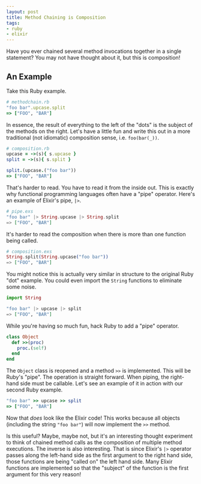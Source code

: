 ```yaml
---
layout: post
title: Method Chaining is Composition
tags:
- ruby
- elixir
---
```


Have you ever chained several method invocations together in a single statement?
You may not have thought about it, but this is composition!

## An Example

Take this Ruby example.

```ruby
# methodchain.rb
"foo bar".upcase.split
=> ["FOO", "BAR"]
```

In essence, the result of everything to the left of the "dots" is the subject of the methods on the right.
Let's have a little fun and write this out in a more traditional (not idiomatic) composition sense, i.e. `foo(bar(_))`.

```ruby
# composition.rb
upcase = ->(s){ s.upcase }
split = ->(s){ s.split }

split.(upcase.("foo bar"))
=> ["FOO", "BAR"]
```

That's harder to read.
You have to read it from the inside out.
This is exactly why functional programming languages often have a "pipe" operator.
Here's an example of Elixir's pipe, `|>`.

```elixir
# pipe.exs
"foo bar" |> String.upcase |> String.split
=> ["FOO", "BAR"]
```

It's harder to read the composition when there is more than one function being called.

```elixir
# composition.exs
String.split(String.upcase("foo bar"))
=> ["FOO", "BAR"]
```

You might notice this is actually very similar in structure to the original Ruby "dot" example.
You could even import the `String` functions to eliminate some noise.

```elixir
import String

"foo bar" |> upcase |> split
=> ["FOO", "BAR"]
```

While you're having so much fun, hack Ruby to add a "pipe" operator.

```ruby
class Object
  def >>(proc)
    proc.(self)
  end
end
```

The `Object` class is reopened and a method `>>` is implemented.
This will be Ruby's "pipe".
The operation is straight forward.
When piping, the right-hand side must be callable.
Let's see an example of it in action with our second Ruby example.

```ruby
"foo bar" >> upcase >> split
=> ["FOO", "BAR"]
```

Now that _does_ look like the Elixir code!
This works because all objects (including the string `"foo bar"`) will now implement the `>>` method.

Is this useful?
Maybe, maybe not, but it's an interesting thought experiment to think of chained method calls as the composition of multiple method executions.
The inverse is also interesting.
That is since Elixir's `|>` operator passes along the left-hand side as the first argument to the right hand side, those functions are being "called on" the left hand side.
Many Elixir functions are implemented so that the "subject" of the function is the first argument for this very reason!
